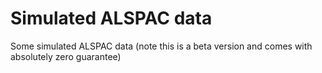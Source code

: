 # Simulated ALSPAC data
Some simulated ALSPAC data (note this is a beta version and comes with absolutely zero guarantee)
